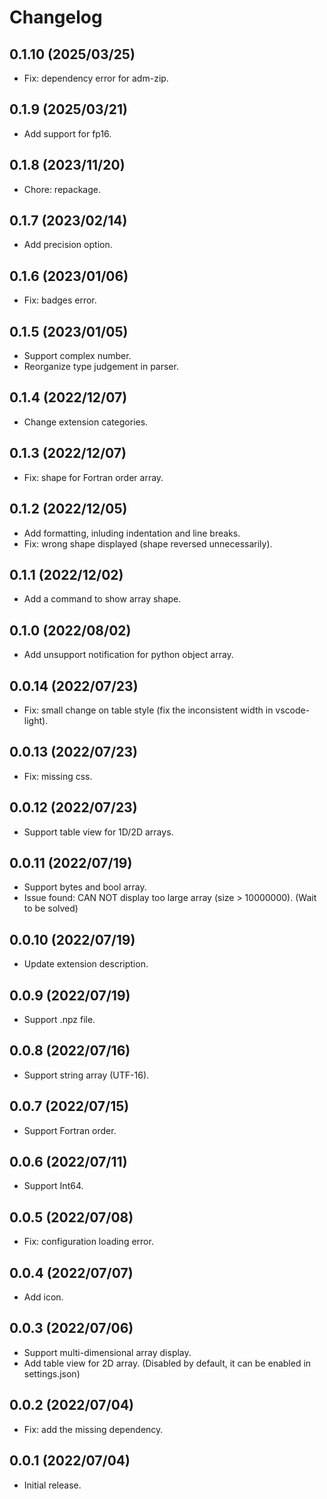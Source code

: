 # Changelog

## 0.1.10 (2025/03/25)

- Fix: dependency error for adm-zip. 

## 0.1.9 (2025/03/21)

- Add support for fp16.

## 0.1.8 (2023/11/20)

- Chore: repackage.

## 0.1.7 (2023/02/14)

- Add precision option.

## 0.1.6 (2023/01/06)

- Fix: badges error.

## 0.1.5 (2023/01/05)

- Support complex number.
- Reorganize type judgement in parser.

## 0.1.4 (2022/12/07)

- Change extension categories.

## 0.1.3 (2022/12/07)

- Fix: shape for Fortran order array.

## 0.1.2 (2022/12/05)

- Add formatting, inluding indentation and line breaks.
- Fix: wrong shape displayed (shape reversed unnecessarily).

## 0.1.1 (2022/12/02)

- Add a command to show array shape.

## 0.1.0 (2022/08/02)

- Add unsupport notification for python object array.

## 0.0.14 (2022/07/23)

- Fix: small change on table style (fix the inconsistent width in vscode-light).

## 0.0.13 (2022/07/23)

- Fix: missing css.

## 0.0.12 (2022/07/23)

- Support table view for 1D/2D arrays.

## 0.0.11 (2022/07/19)

- Support bytes and bool array.
- Issue found: CAN NOT display too large array (size > 10000000). (Wait to be solved)

## 0.0.10 (2022/07/19)

- Update extension description.

## 0.0.9 (2022/07/19)

- Support .npz file.

## 0.0.8 (2022/07/16)

- Support string array (UTF-16).

## 0.0.7 (2022/07/15)

- Support Fortran order.

## 0.0.6 (2022/07/11)

- Support Int64.

## 0.0.5 (2022/07/08)

- Fix: configuration loading error.

## 0.0.4 (2022/07/07)

- Add icon.

## 0.0.3 (2022/07/06)

- Support multi-dimensional array display.
- Add table view for 2D array. (Disabled by default, it can be enabled in settings.json)

## 0.0.2 (2022/07/04)

- Fix: add the missing dependency.

## 0.0.1 (2022/07/04)

- Initial release.
